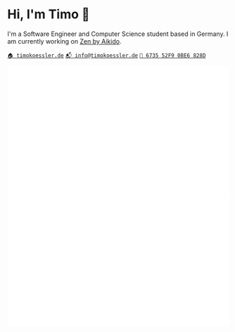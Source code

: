 # Hi, I'm Timo 👋

I'm a Software Engineer and Computer Science student based in Germany. I am currently working on [Zen by Aikido](https://github.com/AikidoSec/firewall-node/).

[`🏠 timokoessler.de`](https://timokoessler.de)
[`📬 info@timokoessler.de`](mailto:info@timokoessler.de)
[`🔐 6735 52F9 0BE6 828D`](https://timokoessler.de/pgp-key.txt)

<picture>
  <source media="(prefers-color-scheme: dark)" srcset="https://raw.githubusercontent.com/timokoessler/github-stats/master/generated/overview.svg#gh-dark-mode-only">
  <img src="https://raw.githubusercontent.com/timokoessler/github-stats/master/generated/overview.svg">
</picture>

<picture>
  <source media="(prefers-color-scheme: dark)" srcset="https://raw.githubusercontent.com/timokoessler/github-stats/master/generated/languages.svg#gh-dark-mode-only">
  <img src="https://raw.githubusercontent.com/timokoessler/github-stats/master/generated/languages.svg">
</picture>
